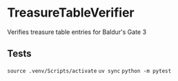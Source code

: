 # TreasureTableVerifier
Verifies treasure table entries for Baldur's Gate 3

## Tests
`source .venv/Scripts/activate`
`uv sync`
`python -m pytest`
